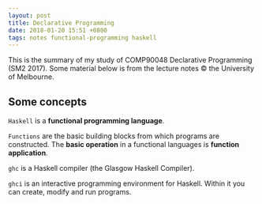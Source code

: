 ```yaml
---
layout: post
title: Declarative Programming
date: 2018-01-20 15:51 +0800
tags: notes functional-programming haskell
---
```


This is the summary of my study of COMP90048 Declarative Programming (SM2 2017).
Some material below is from the lecture notes &copy; the University of Melbourne.

## Some concepts

`Haskell` is a **functional programming language**.

`Functions` are the basic building blocks from which programs are constructed.
The **basic operation** in a functional languages is **function application**.

`ghc` is a Haskell compiler (the Glasgow Haskell Compiler).

`ghci` is an interactive programming environment for Haskell. Within it you can create, modify and run programs.

